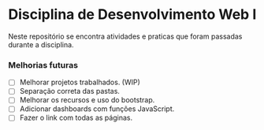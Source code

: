 # Disciplina de Desenvolvimento Web I

Neste repositório se encontra atividades e praticas que foram passadas durante a disciplina.


### Melhorias futuras

- [ ] Melhorar projetos trabalhados. (WIP)
- [ ] Separação correta das pastas.
- [ ] Melhorar os recursos e uso do bootstrap.
- [ ] Adicionar dashboards com funções JavaScript.
- [ ] Fazer o link com todas as páginas.
